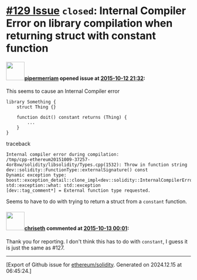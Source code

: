 # [\#129 Issue](https://github.com/ethereum/solidity/issues/129) `closed`: Internal Compiler Error on library compilation when returning struct with constant function

#### <img src="https://avatars.githubusercontent.com/u/824194?v=4" width="50">[pipermerriam](https://github.com/pipermerriam) opened issue at [2015-10-12 21:32](https://github.com/ethereum/solidity/issues/129):

This seems to cause an Internal Compiler error

```
library Something {
    struct Thing {}

    function doit() constant returns (Thing) {
        ...
    }
}
```

traceback

```
Internal compiler error during compilation:
/tmp/cpp-ethereum20151009-37257-4or8xw/solidity/libsolidity/Types.cpp(1532): Throw in function string dev::solidity::FunctionType::externalSignature() const
Dynamic exception type: boost::exception_detail::clone_impl<dev::solidity::InternalCompilerError>
std::exception::what: std::exception
[dev::tag_comment*] = External function type requested.
```

Seems to have to do with trying to return a struct from a `constant` function.


#### <img src="https://avatars.githubusercontent.com/u/9073706?v=4" width="50">[chriseth](https://github.com/chriseth) commented at [2015-10-13 00:01](https://github.com/ethereum/solidity/issues/129#issuecomment-147552449):

Thank you for reporting. I don't think this has to do with `constant`, I guess it is just the same as #127.


-------------------------------------------------------------------------------



[Export of Github issue for [ethereum/solidity](https://github.com/ethereum/solidity). Generated on 2024.12.15 at 06:45:24.]
